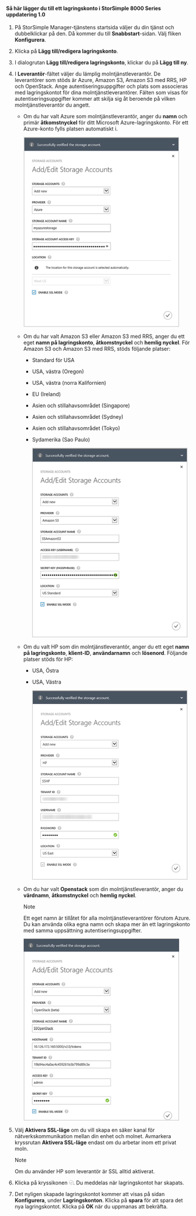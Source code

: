 <!--author=alkohli last changed: 9/17/15-->

#### <a name="to-add-a-storage-account-in-storsimple-8000-series-update-10"></a>Så här lägger du till ett lagringskonto i StorSimple 8000 Series uppdatering 1.0
1. På StorSimple Manager-tjänstens startsida väljer du din tjänst och dubbelklickar på den. Då kommer du till **Snabbstart**-sidan. Välj fliken **Konfigurera**.
2. Klicka på **Lägg till/redigera lagringskonto**.
3. I dialogrutan **Lägg till/redigera lagringskonto**, klickar du på **Lägg till ny**.
4. I **Leverantör**-fältet väljer du lämplig molntjänstleverantör. De leverantörer som stöds är Azure, Amazon S3, Amazon S3 med RRS, HP och OpenStack. Ange autentiseringsuppgifter och plats som associeras med lagringskontot för dina molntjänstleverantörer. Fälten som visas för autentiseringsuppgifter kommer att skilja sig åt beroende på vilken molntjänstleverantör du angett. 
   
   * Om du har valt Azure som molntjänstleverantör, anger du **namn** och primär **åtkomstnyckel** för ditt Microsoft Azure-lagringskonto. För ett Azure-konto fylls platsen automatiskt i.
     
        ![Lägg till ett Azure Storage-konto](./media/storsimple-configure-new-storage-account-u1/AddAzureStorageaccount-include.png)
   * Om du har valt Amazon S3 eller Amazon S3 med RRS, anger du ett eget **namn på lagringskonto**, **åtkomstnyckel** och **hemlig nyckel**. För Amazon S3 och Amazon S3 med RRS, stöds följande platser:
     
     * Standard för USA
     * USA, västra (Oregon)
     * USA, västra (norra Kalifornien)
     * EU (Ireland)
     * Asien och stillahavsområdet (Singapore)
     * Asien och stillahavsområdet (Sydney)
     * Asien och stillahavsområdet (Tokyo)
     * Sydamerika (Sao Paulo)
       
       ![Lägg till Amazon-lagringskonto](./media/storsimple-configure-new-storage-account-u1/AddAmazonStorageaccount-include.png)
   * Om du valt HP som din molntjänstleverantör, anger du ett eget **namn på lagringskonto**, **klient-ID**, **användarnamn** och **lösenord**. Följande platser stöds för HP:
     
     * USA, Östra
     * USA, Västra
       
       ![Lägg till HP-lagringskonto](./media/storsimple-configure-new-storage-account-u1/AddHPStorageaccount-include.png)
   * Om du har valt **Openstack** som din molntjänstleverantör, anger du **värdnamn**, **åtkomstnyckel** och **hemlig nyckel**.
     
     > [!NOTE]
     > Ett eget namn är tillåtet för alla molntjänstleverantörer förutom Azure. Du kan använda olika egna namn och skapa mer än ett lagringskonto med samma uppsättning autentiseringsuppgifter.
     > 
     > 
     
        ![Lägg till Openstack-lagringskonto](./media/storsimple-configure-new-storage-account-u1/AddOpenstackStorageaccount-include.png)
5. Välj **Aktivera SSL-läge** om du vill skapa en säker kanal för nätverkskommunikation mellan din enhet och molnet. Avmarkera kryssrutan **Aktivera SSL-läge** endast om du arbetar inom ett privat moln.
   
   > [!NOTE]
   > Om du använder HP som leverantör är SSL alltid aktiverat.
   > 
   > 
6. Klicka på kryssikonen ![kryssikon](./media/storsimple-configure-new-storage-account/HCS_CheckIcon-include.png). Du meddelas när lagringskontot har skapats.
7. Det nyligen skapade lagringskontot kommer att visas på sidan **Konfigurera**, under **Lagringskonton**. Klicka på **spara** för att spara det nya lagringskontot. Klicka på **OK** när du uppmanas att bekräfta.

